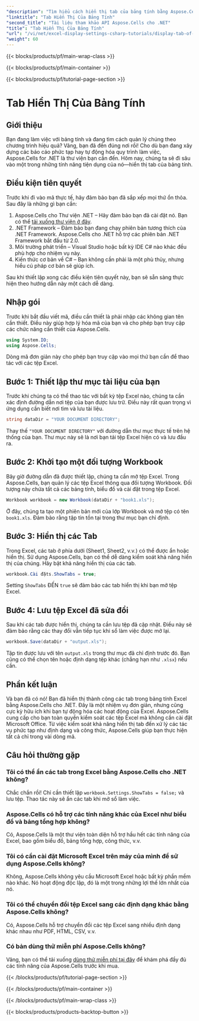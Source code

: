 ```yaml
---
"description": "Tìm hiểu cách hiển thị tab của bảng tính bằng Aspose.Cells cho .NET trong hướng dẫn từng bước này. Làm chủ tự động hóa Excel dễ dàng bằng C#."
"linktitle": "Tab Hiển Thị Của Bảng Tính"
"second_title": "Tài liệu tham khảo API Aspose.Cells cho .NET"
"title": "Tab Hiển Thị Của Bảng Tính"
"url": "/vi/net/excel-display-settings-csharp-tutorials/display-tab-of-spreadsheet/"
"weight": 60
---
```


{{< blocks/products/pf/main-wrap-class >}}

{{< blocks/products/pf/main-container >}}

{{< blocks/products/pf/tutorial-page-section >}}

# Tab Hiển Thị Của Bảng Tính

## Giới thiệu

Bạn đang làm việc với bảng tính và đang tìm cách quản lý chúng theo chương trình hiệu quả? Vâng, bạn đã đến đúng nơi rồi! Cho dù bạn đang xây dựng các báo cáo phức tạp hay tự động hóa quy trình làm việc, Aspose.Cells for .NET là thư viện bạn cần đến. Hôm nay, chúng ta sẽ đi sâu vào một trong những tính năng tiện dụng của nó—hiển thị tab của bảng tính.

## Điều kiện tiên quyết

Trước khi đi vào mã thực tế, hãy đảm bảo bạn đã sắp xếp mọi thứ ổn thỏa. Sau đây là những gì bạn cần:

1. Aspose.Cells cho Thư viện .NET – Hãy đảm bảo bạn đã cài đặt nó. Bạn có thể [tải xuống thư viện ở đây](https://releases.aspose.com/cells/net/).
2. .NET Framework – Đảm bảo bạn đang chạy phiên bản tương thích của .NET Framework. Aspose.Cells cho .NET hỗ trợ các phiên bản .NET Framework bắt đầu từ 2.0.
3. Môi trường phát triển – Visual Studio hoặc bất kỳ IDE C# nào khác đều phù hợp cho nhiệm vụ này.
4. Kiến thức cơ bản về C# – Bạn không cần phải là một phù thủy, nhưng hiểu cú pháp cơ bản sẽ giúp ích.

Sau khi thiết lập xong các điều kiện tiên quyết này, bạn sẽ sẵn sàng thực hiện theo hướng dẫn này một cách dễ dàng.

## Nhập gói

Trước khi bắt đầu viết mã, điều cần thiết là phải nhập các không gian tên cần thiết. Điều này giúp hợp lý hóa mã của bạn và cho phép bạn truy cập các chức năng cần thiết của Aspose.Cells.

```csharp
using System.IO;
using Aspose.Cells;
```

Dòng mã đơn giản này cho phép bạn truy cập vào mọi thứ bạn cần để thao tác với các tệp Excel.

## Bước 1: Thiết lập thư mục tài liệu của bạn

Trước khi chúng ta có thể thao tác với bất kỳ tệp Excel nào, chúng ta cần xác định đường dẫn nơi tệp của bạn được lưu trữ. Điều này rất quan trọng vì ứng dụng cần biết nơi tìm và lưu tài liệu.

```csharp
string dataDir = "YOUR DOCUMENT DIRECTORY";
```

Thay thế `"YOUR DOCUMENT DIRECTORY"` với đường dẫn thư mục thực tế trên hệ thống của bạn. Thư mục này sẽ là nơi bạn tải tệp Excel hiện có và lưu đầu ra.

## Bước 2: Khởi tạo một đối tượng Workbook

Bây giờ đường dẫn đã được thiết lập, chúng ta cần mở tệp Excel. Trong Aspose.Cells, bạn quản lý các tệp Excel thông qua đối tượng Workbook. Đối tượng này chứa tất cả các bảng tính, biểu đồ và cài đặt trong tệp Excel.

```csharp
Workbook workbook = new Workbook(dataDir + "book1.xls");
```

Ở đây, chúng ta tạo một phiên bản mới của lớp Workbook và mở tệp có tên `book1.xls`. Đảm bảo rằng tập tin tồn tại trong thư mục bạn chỉ định.

## Bước 3: Hiển thị các Tab

Trong Excel, các tab ở phía dưới (Sheet1, Sheet2, v.v.) có thể được ẩn hoặc hiển thị. Sử dụng Aspose.Cells, bạn có thể dễ dàng kiểm soát khả năng hiển thị của chúng. Hãy bật khả năng hiển thị của các tab.

```csharp
workbook.Cài đặts.ShowTabs = true;
```

Setting `ShowTabs` ĐẾN `true` sẽ đảm bảo các tab hiển thị khi bạn mở tệp Excel.

## Bước 4: Lưu tệp Excel đã sửa đổi

Sau khi các tab được hiển thị, chúng ta cần lưu tệp đã cập nhật. Điều này sẽ đảm bảo rằng các thay đổi vẫn tiếp tục khi sổ làm việc được mở lại.

```csharp
workbook.Save(dataDir + "output.xls");
```

Tập tin được lưu với tên `output.xls` trong thư mục đã chỉ định trước đó. Bạn cũng có thể chọn tên hoặc định dạng tệp khác (chẳng hạn như `.xlsx`) nếu cần.

## Phần kết luận

Và bạn đã có nó! Bạn đã hiển thị thành công các tab trong bảng tính Excel bằng Aspose.Cells cho .NET. Đây là một nhiệm vụ đơn giản, nhưng cũng cực kỳ hữu ích khi bạn tự động hóa các hoạt động của Excel. Aspose.Cells cung cấp cho bạn toàn quyền kiểm soát các tệp Excel mà không cần cài đặt Microsoft Office. Từ việc kiểm soát khả năng hiển thị tab đến xử lý các tác vụ phức tạp như định dạng và công thức, Aspose.Cells giúp bạn thực hiện tất cả chỉ trong vài dòng mã.

## Câu hỏi thường gặp

### Tôi có thể ẩn các tab trong Excel bằng Aspose.Cells cho .NET không?
Chắc chắn rồi! Chỉ cần thiết lập `workbook.Settings.ShowTabs = false;` và lưu tệp. Thao tác này sẽ ẩn các tab khi mở sổ làm việc.

### Aspose.Cells có hỗ trợ các tính năng khác của Excel như biểu đồ và bảng tổng hợp không?
Có, Aspose.Cells là một thư viện toàn diện hỗ trợ hầu hết các tính năng của Excel, bao gồm biểu đồ, bảng tổng hợp, công thức, v.v.

### Tôi có cần cài đặt Microsoft Excel trên máy của mình để sử dụng Aspose.Cells không?
Không, Aspose.Cells không yêu cầu Microsoft Excel hoặc bất kỳ phần mềm nào khác. Nó hoạt động độc lập, đó là một trong những lợi thế lớn nhất của nó.

### Tôi có thể chuyển đổi tệp Excel sang các định dạng khác bằng Aspose.Cells không?
Có, Aspose.Cells hỗ trợ chuyển đổi các tệp Excel sang nhiều định dạng khác nhau như PDF, HTML, CSV, v.v.

### Có bản dùng thử miễn phí Aspose.Cells không?
Vâng, bạn có thể tải xuống [dùng thử miễn phí tại đây](https://releases.aspose.com/) để khám phá đầy đủ các tính năng của Aspose.Cells trước khi mua.

{{< /blocks/products/pf/tutorial-page-section >}}

{{< /blocks/products/pf/main-container >}}

{{< /blocks/products/pf/main-wrap-class >}}

{{< blocks/products/products-backtop-button >}}